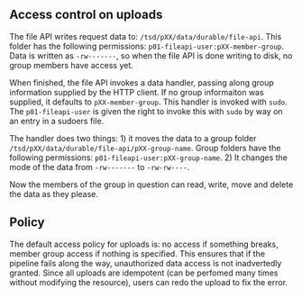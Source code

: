 
## Access control on uploads

The file API writes request data to: `/tsd/pXX/data/durable/file-api`. This folder has the following permissions: `p01-fileapi-user:pXX-member-group`. Data is written as `-rw-------`, so when the file API is done writing to disk, no group members have access yet.

When finished, the file API invokes a data handler, passing along group information supplied by the HTTP client. If no group informaiton was supplied, it defaults to `pXX-member-group`. This handler is invoked with `sudo`. The `p01-fileapi-user` is given the right to invoke this with `sudo` by way on an entry in a sudoers file.

The handler does two things: 1) it moves the data to a group folder `/tsd/pXX/data/durable/file-api/pXX-group-name`. Group folders have the following permissions: `p01-fileapi-user:pXX-group-name`. 2) It changes the mode of the data from `-rw-------` to `-rw-rw----`.

Now the members of the group in question can read, write, move and delete the data as they please.

## Policy

The default access policy for uploads is: no access if something breaks, member group access if nothing is specified. This ensures that if the pipeline fails along the way, unauthorized data access is not inadvertedly granted. Since all uploads are idempotent (can be perfomed many times without modifying the resource), users can redo the upload to fix the error.
